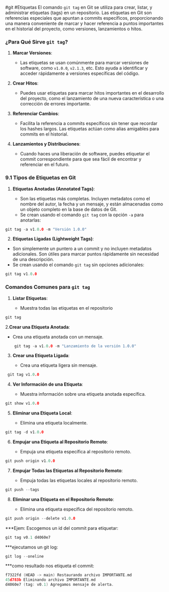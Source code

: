 #git #Etiquetas
El comando `git tag` en Git se utiliza para crear, listar, y administrar etiquetas (tags) en un repositorio. Las etiquetas en Git son referencias especiales que apuntan a commits específicos, proporcionando una manera conveniente de marcar y hacer referencia a puntos importantes en el historial del proyecto, como versiones, lanzamientos o hitos.

### **¿Para Qué Sirve `git tag`?**

1. **Marcar Versiones**:
    
    - Las etiquetas se usan comúnmente para marcar versiones de software, como `v1.0.0`, `v2.1.3`, etc. Esto ayuda a identificar y acceder rápidamente a versiones específicas del código.
2. **Crear Hitos**:
    
    - Puedes usar etiquetas para marcar hitos importantes en el desarrollo del proyecto, como el lanzamiento de una nueva característica o una corrección de errores importante.
3. **Referenciar Cambios**:
    
    - Facilita la referencia a commits específicos sin tener que recordar los hashes largos. Las etiquetas actúan como alias amigables para commits en el historial.
4. **Lanzamientos y Distribuciones**:
    
    - Cuando haces una liberación de software, puedes etiquetar el commit correspondiente para que sea fácil de encontrar y referenciar en el futuro.

### **9.1 Tipos de Etiquetas en Git**

1. **Etiquetas Anotadas (Annotated Tags)**:
    
    - Son las etiquetas más completas. Incluyen metadatos como el nombre del autor, la fecha y un mensaje, y están almacenadas como un objeto completo en la base de datos de Git.
    - Se crean usando el comando `git tag` con la opción `-a` para anotarlas:
```c
git tag -a v1.0.0 -m "Versión 1.0.0"
```

2. **Etiquetas Ligadas (Lightweight Tags)**:

- Son simplemente un puntero a un commit y no incluyen metadatos adicionales. Son útiles para marcar puntos rápidamente sin necesidad de una descripción.
- Se crean usando el comando `git tag` sin opciones adicionales:

```c
git tag v1.0.0
```

### **Comandos Comunes para `git tag`**

1. **Listar Etiquetas**:
    
    - Muestra todas las etiquetas en el repositorio
```c
git tag
```

2.**Crear una Etiqueta Anotada**:

- Crea una etiqueta anotada con un mensaje.
    
```c
    git tag -a v1.0.0 -m "Lanzamiento de la versión 1.0.0"
```

     
3. **Crear una Etiqueta Ligada**:
    
    - Crea una etiqueta ligera sin mensaje.
        
```c
 git tag v1.0.0
```

        
        
4. **Ver Información de una Etiqueta**:
    
    - Muestra información sobre una etiqueta anotada específica.
        
```c
git show v1.0.0
```  
        
        
5. **Eliminar una Etiqueta Local**:
    
    - Elimina una etiqueta localmente.
        
```c
git tag -d v1.0.0
```  
        
        
6. **Empujar una Etiqueta al Repositorio Remoto**:
    
    - Empuja una etiqueta específica al repositorio remoto.
        
```c
git push origin v1.0.0
``` 
        
        
7. **Empujar Todas las Etiquetas al Repositorio Remoto**:
    
    - Empuja todas las etiquetas locales al repositorio remoto.
    
 ```c
git push --tags
```
        
        
8. **Eliminar una Etiqueta en el Repositorio Remoto**:
    
    - Elimina una etiqueta específica del repositorio remoto.
        
```c 
git push origin --delete v1.0.0   
```       


***Ejem:
  Escogemos un id del commit para etiquetar: 
```c
git tag v0.1 d4060e7
```

***ejecutamos un git log:

```c
git log --oneline
```

***como resultado nos etiqueta el commit:

```c
f7322fd (HEAD -> main) Restaurando archivo IMPORTANTE.md
45d783b Eliminando archivo IMPORTANTE.md
d4060e7 (tag: v0.1) Agregamos mensaje de alerta.
```
